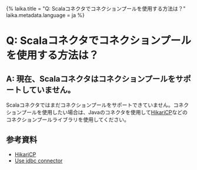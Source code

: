 {%
  laika.title = "Q: Scalaコネクタでコネクションプールを使用する方法は？"
  laika.metadata.language = ja
%}

# Q: Scalaコネクタでコネクションプールを使用する方法は？

## A: 現在、Scalaコネクタはコネクションプールをサポートしていません。

Scalaコネクタではまだコネクションプールをサポートできていません。コネクションプールを使用したい場合は、Javaのコネクタを使用して[HikariCP](https://github.com/brettwooldridge/HikariCP)などのコネクションプールライブラリを使用してください。

## 参考資料
- [HikariCP](/ja/examples/HikariCP.md)
- [Use jdbc connector](/ja/tutorial/Connection.md#use-jdbc-connector)
